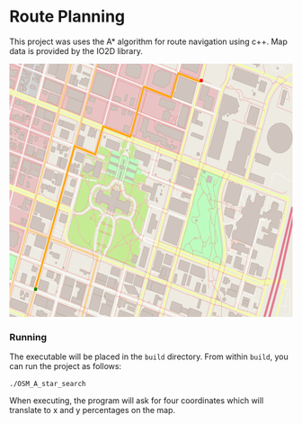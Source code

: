# Route Planning 

This project was uses the A* algorithm for route navigation using c++. Map data is provided by the IO2D library. 

<img src="map.png" width="600" height="450" />

### Running
The executable will be placed in the `build` directory. From within `build`, you can run the project as follows:
```
./OSM_A_star_search
```
When executing, the program will ask for four coordinates which will translate to x and y percentages on the map.
